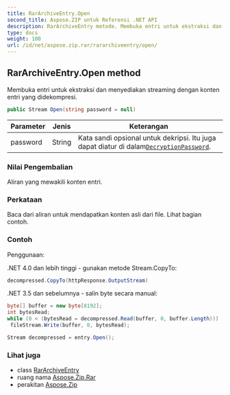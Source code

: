 ```yaml
---
title: RarArchiveEntry.Open
second_title: Aspose.ZIP untuk Referensi .NET API
description: RarArchiveEntry metode. Membuka entri untuk ekstraksi dan menyediakan streaming dengan konten entri yang didekompresi.
type: docs
weight: 100
url: /id/net/aspose.zip.rar/rararchiveentry/open/
---
```

## RarArchiveEntry.Open method

Membuka entri untuk ekstraksi dan menyediakan streaming dengan konten entri yang didekompresi.

```csharp
public Stream Open(string password = null)
```

| Parameter | Jenis | Keterangan |
| --- | --- | --- |
| password | String | Kata sandi opsional untuk dekripsi. Itu juga dapat diatur di dalam[`DecryptionPassword`](../../rararchiveloadoptions/decryptionpassword/). |

### Nilai Pengembalian

Aliran yang mewakili konten entri.

### Perkataan

Baca dari aliran untuk mendapatkan konten asli dari file. Lihat bagian contoh.

### Contoh

Penggunaan:

.NET 4.0 dan lebih tinggi - gunakan metode Stream.CopyTo:

```csharp
decompressed.CopyTo(httpResponse.OutputStream)
```

.NET 3.5 dan sebelumnya - salin byte secara manual:

```csharp
byte[] buffer = new byte[8192];
int bytesRead;
while (0 < (bytesRead = decompressed.Read(buffer, 0, buffer.Length)))
 fileStream.Write(buffer, 0, bytesRead);
```

```csharp
Stream decompressed = entry.Open();
```

### Lihat juga

* class [RarArchiveEntry](../)
* ruang nama [Aspose.Zip.Rar](../../rararchiveentry/)
* perakitan [Aspose.Zip](../../../)


